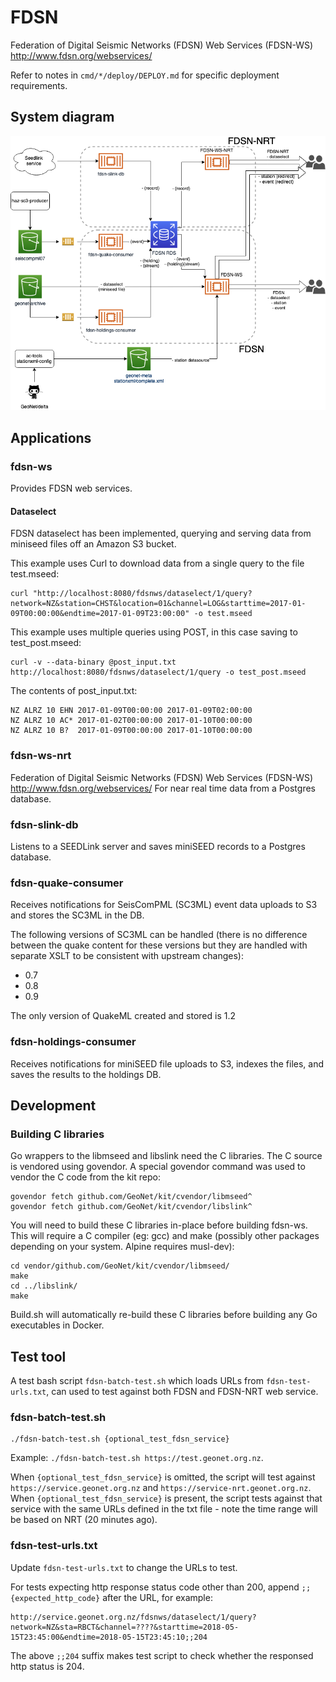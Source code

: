 # FDSN

Federation of Digital Seismic Networks (FDSN) Web Services (FDSN-WS) http://www.fdsn.org/webservices/

Refer to notes in `cmd/*/deploy/DEPLOY.md` for specific deployment requirements.

## System diagram

![FDSN diagram](./geonet-fdsn.png "FDSN diagram")

## Applications

### fdsn-ws

Provides FDSN web services.  

#### Dataselect

FDSN dataselect has been implemented, querying and serving data from miniseed files off an Amazon S3 bucket.

This example uses Curl to download data from a single query to the file test.mseed:

```
curl "http://localhost:8080/fdsnws/dataselect/1/query?network=NZ&station=CHST&location=01&channel=LOG&starttime=2017-01-09T00:00:00&endtime=2017-01-09T23:00:00" -o test.mseed
```
 
This example uses multiple queries using POST, in this case saving to test_post.mseed:

```
curl -v --data-binary @post_input.txt http://localhost:8080/fdsnws/dataselect/1/query -o test_post.mseed
```

The contents of post_input.txt:

```
NZ ALRZ 10 EHN 2017-01-09T00:00:00 2017-01-09T02:00:00
NZ ALRZ 10 AC* 2017-01-02T00:00:00 2017-01-10T00:00:00
NZ ALRZ 10 B?  2017-01-09T00:00:00 2017-01-10T00:00:00
```
### fdsn-ws-nrt

Federation of Digital Seismic Networks (FDSN) Web Services (FDSN-WS) http://www.fdsn.org/webservices/ For 
near real time data from a Postgres database.

### fdsn-slink-db

Listens to a SEEDLink server and saves miniSEED records to a Postgres database.

### fdsn-quake-consumer

Receives notifications for SeisComPML (SC3ML) event data uploads to S3 and stores the SC3ML in the DB.

The following versions of SC3ML can be handled (there is no difference between the quake content for these versions but they are 
handled with separate XSLT to be consistent with upstream changes):

* 0.7
* 0.8
* 0.9

The only version of QuakeML created and stored is 1.2

### fdsn-holdings-consumer

Receives notifications for miniSEED file uploads to S3, indexes the files, and saves the results to the holdings DB. 


## Development

### Building C libraries

Go wrappers to the libmseed and libslink need the C libraries.  The C source is vendored using govendor.  A special govendor 
command was used to vendor the C code from the kit repo:

```
govendor fetch github.com/GeoNet/kit/cvendor/libmseed^
govendor fetch github.com/GeoNet/kit/cvendor/libslink^
```

You will need to build these C libraries in-place before building fdsn-ws.  This will require a C compiler (eg: gcc)
and make (possibly other packages depending on your system.  Alpine requires musl-dev):

```
cd vendor/github.com/GeoNet/kit/cvendor/libmseed/
make
cd ../libslink/
make
```

Build.sh will automatically re-build these C libraries before building any Go executables in Docker.

## Test tool

A test bash script `fdsn-batch-test.sh` which loads URLs from `fdsn-test-urls.txt`, can used to test against both FDSN and FDSN-NRT web service.

### fdsn-batch-test.sh

```
./fdsn-batch-test.sh {optional_test_fdsn_service}
```
Example: `./fdsn-batch-test.sh https://test.geonet.org.nz`.

When `{optional_test_fdsn_service}` is omitted, the script will test against `https://service.geonet.org.nz` and `https://service-nrt.geonet.org.nz`. When `{optional_test_fdsn_service}` is present, the script tests against that service with the same URLs defined in the txt file - note the time range will be based on NRT (20 minutes ago).

### fdsn-test-urls.txt

Update `fdsn-test-urls.txt` to change the URLs to test.

For tests expecting http response status code other than 200, append `;;{expected_http_code}` after the URL, for example:
```
http://service.geonet.org.nz/fdsnws/dataselect/1/query?network=NZ&sta=RBCT&channel=????&starttime=2018-05-15T23:45:00&endtime=2018-05-15T23:45:10;;204
```
The above `;;204` suffix makes test script to check whether the responsed http status is 204.
